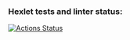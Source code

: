 ### Hexlet tests and linter status:
[![Actions Status](https://github.com/mihalychev/rails-project-63/workflows/hexlet-check/badge.svg)](https://github.com/mihalychev/rails-project-63/actions)